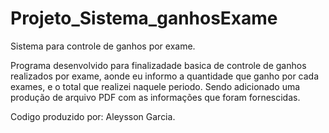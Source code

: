 # Projeto_Sistema_ganhosExame
Sistema para controle de ganhos por exame.

Programa desenvolvido para finalizadade basica de controle de ganhos realizados por exame, aonde eu informo a quantidade que ganho por cada exames, e o total que realizei naquele periodo. Sendo adicionado uma produção de arquivo PDF com as informações que foram fornescidas.

Codigo produzido por: Aleysson Garcia.
